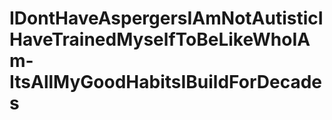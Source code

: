# IDontHaveAspergersIAmNotAutisticIHaveTrainedMyselfToBeLikeWhoIAm-ItsAllMyGoodHabitsIBuildForDecades